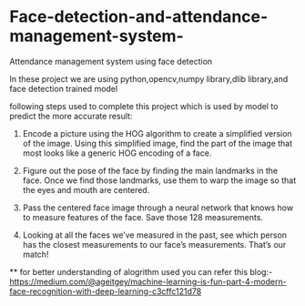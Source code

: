 # Face-detection-and-attendance-management-system-
Attendance management system using face detection 

In these project we are using python,opencv,numpy library,dlib library,and face detection trained model

following steps used to complete this project which is used by model to predict the more accurate result:
1) Encode a picture using the HOG algorithm to create a simplified version of the image. 
   Using this simplified image, find the part of the image that most looks like a generic HOG encoding of a face.

2) Figure out the pose of the face by finding the main landmarks in the face.
   Once we find those landmarks, use them to warp the image so that the eyes and mouth are centered.

3) Pass the centered face image through a neural network that knows how to measure features of the face. Save those 128 measurements.

4) Looking at all the faces we’ve measured in the past, see which person has the closest measurements to our face’s measurements. That’s our match!


** for better understanding of alogrithm used you can refer this blog:- https://medium.com/@ageitgey/machine-learning-is-fun-part-4-modern-face-recognition-with-deep-learning-c3cffc121d78
